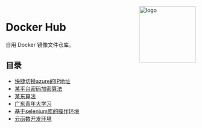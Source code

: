 <img src="https://raw.githubusercontent.com/chiupam/Docker/main/logo/docker.jpg" alt="logo" width="150" height="150" align="right" title="Docker Hub">

# Docker Hub

自用 Docker 镜像文件仓库。

## 目录

- [快捷切换azure的IP地址](https://github.com/chiupam/Docker/tree/main/azure)
- [某平台密码加密算法](https://github.com/chiupam/Docker/tree/main/encrypt)
- [某东算法](https://github.com/chiupam/Docker/tree/main/official)
- [广东青年大学习](https://github.com/chiupam/Docker/tree/main/qndxx)
- [基于selenium库的操作环境](https://github.com/chiupam/Docker/tree/main/selenium)
- [云函数开发环境](https://github.com/chiupam/Docker/tree/main/server)
